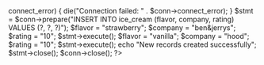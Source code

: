 <?php
$servername = "localhost";
$username = "username";
$password = "password";
$dbname = "myDB";

$conn = new mysqli($servername, $username, $password, $dbname);

if ($conn->connect_error) {
  die("Connection failed: " . $conn->connect_error);
}

$stmt = $conn->prepare("INSERT INTO ice_cream (flavor, company, rating) VALUES (?, ?, ?)");

$flavor = "strawberry";
$company = "ben&jerrys";
$rating = "10";
$stmt->execute();

$flavor = "vanilla";
$company = "hood";
$rating = "10";
$stmt->execute();

echo "New records created successfully";

$stmt->close();
$conn->close();
?>
